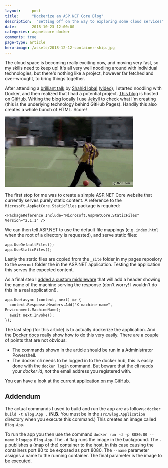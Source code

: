 ```yaml
---
layout: 	post
title:  	"Dockerize an ASP.NET Core Blog"
description:  "Setting off on the way to exploring some cloud services"
date:   	2018-10-23 12:00:00
categories: aspnetcore docker
comments: true
page-type: article
hero-image: /assets/2018-12-12-container-ship.jpg
---
```


The cloud space is becoming really exciting now, and moving very fast, so my skills need to keep up! It's all very well noodling around with individual technologies, but there's nothing like a project, however far fetched and over-wrought, to bring things together.

After attending a [brilliant talk](https://speakerdeck.com/shahiddev/kubernetes-for-net-developers) by [Shahid Iqbal](https://twitter.com/ShahidDev) ([video](https://www.youtube.com/watch?v=_-rxEBK97CQ)), I started noodling with Docker, and then realized that I had a potential project. [This blog](http://www.codemunki.es) is hosted on [GitHub](https://github.com/steve-codemunkies/steve-codemunkies.github.io). Writing the blog locally I use [Jekyll](https://jekyllrb.com/) to check what I'm creating (this is the underlying technology behind GitHub Pages). Handily this also creates a whole bunch of HTML. Score!

![Score!](/assets/2018-10-23-score.gif)

The first stop for me was to create a simple ASP.NET Core website that currently serves purely static content. A reference to the `Microsoft.AspNetCore.StaticFiles` package is required:

```
<PackageReference Include="Microsoft.AspNetCore.StaticFiles" Version="2.1.1" />
```

We can then tell ASP.NET to use the default file mappings (e.g. `index.html` when the root of a directory is requested), and serve static files:

```
app.UseDefaultFiles();
app.UseStaticFiles();
```

Lastly the static files are copied from the `_site` folder in my pages reposiory to the `wwwroot` folder the in the ASP.NET application. Testing the application this serves the expected content.

As a final step I [added a custom middleware](https://docs.microsoft.com/en-us/aspnet/core/fundamentals/middleware/?view=aspnetcore-2.1) that will add a header showing the name of the machine serving the response (don't worry! I wouldn't do this in a real application!).

```
app.Use(async (context, next) => {
  context.Response.Headers.Add("X-machine-name", Environment.MachineName);
  await next.Invoke();
});
```

The last step (for this article) is to actually dockerize the application. And the [Docker docs](https://docs.docker.com/engine/examples/dotnetcore/#create-a-dockerfile-for-an-aspnet-core-application) really show how to do this very easily. There are a couple of points that are not obvious:

* The commands shown in the article should be run in a Administrator Powershell.
* The docker cli needs to be logged in to the docker hub, this is easily done with the `docker login` command. But beware that the cli needs your _docker id_, _not_ the email address you registered with.

You can have a look at the [current application on my GitHub](https://github.com/steve-codemunkies/Blog/tree/e973b94d4d4b293eabacd3fd2da53889a5572d73).

## Addendum

The actual commands I used to build and run the app are as follows: `docker build -t Blog.App .` (**N.B.** You must be in the `src/Blog.Application` directory when you execute this command.) This creates an image called `Blog.App`.

To run the app you then use the command `docker run -d -p 8080:80 --name blogapp Blog.App`. The `-d` flag runs the image in the background. The `-p` publishes a (map of the) container to the host, in this case causing the containers port 80 to be exposed as port 8080. The `--name` parameter assigns a name to the running container. The final parameter is the image to be executed.
